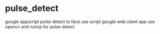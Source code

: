# pulse_detect
google appscript pulse detect to face
use script google 
web client app use opencv and numjs for pulse detect
